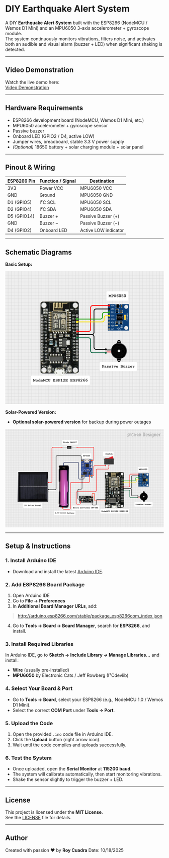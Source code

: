 # DIY Earthquake Alert System

A DIY **Earthquake Alert System** built with the ESP8266 (NodeMCU / Wemos D1 Mini) and an MPU6050 3-axis accelerometer + gyroscope module.  
The system continuously monitors vibrations, filters noise, and activates both an audible and visual alarm (buzzer + LED) when significant shaking is detected.

---

## Video Demonstration

Watch the live demo here:  
[ Video Demonstration](https://vt.tiktok.com/ZSUXM96RY/)  

---

## Hardware Requirements

- ESP8266 development board (NodeMCU, Wemos D1 Mini, etc.)  
- MPU6050 accelerometer + gyroscope sensor  
- Passive buzzer  
- Onboard LED (GPIO2 / D4, active LOW)  
- Jumper wires, breadboard, stable 3.3 V power supply  
- *(Optional)* 18650 battery + solar charging module + solar panel  

---

## Pinout & Wiring

| ESP8266 Pin | Function / Signal | Destination           |
|-------------|------------------|-----------------------|
| 3V3         | Power VCC        | MPU6050 VCC           |
| GND         | Ground           | MPU6050 GND           |
| D1 (GPIO5)  | I²C SCL          | MPU6050 SCL           |
| D2 (GPIO4)  | I²C SDA          | MPU6050 SDA           |
| D5 (GPIO14) | Buzzer +         | Passive Buzzer (+)    |
| GND         | Buzzer −         | Passive Buzzer (−)    |
| D4 (GPIO2)  | Onboard LED      | Active LOW indicator  |

---

## Schematic Diagrams

**Basic Setup:**  

![Schematic Diagram](./img/Schematic_simple.png)

**Solar-Powered Version:**
- **Optional solar-powered version** for backup during power outages    

![Solar Schematic](./img/Schematic.png)

---

## Setup & Instructions

### 1. Install Arduino IDE
- Download and install the latest [Arduino IDE](https://www.arduino.cc/en/software).

### 2. Add ESP8266 Board Package
1. Open Arduino IDE  
2. Go to **File → Preferences**  
3. In **Additional Board Manager URLs**, add:
> http://arduino.esp8266.com/stable/package_esp8266com_index.json  
4. Go to **Tools → Board → Board Manager**, search for **ESP8266**, and install.

### 3. Install Required Libraries
In Arduino IDE, go to **Sketch → Include Library → Manage Libraries...** and install:
- **Wire** (usually pre-installed)  
- **MPU6050** by Electronic Cats / Jeff Rowberg (I²Cdevlib)  

### 4. Select Your Board & Port
- Go to **Tools → Board**, select your ESP8266 (e.g., NodeMCU 1.0 / Wemos D1 Mini).  
- Select the correct **COM Port** under **Tools → Port**.  

### 5. Upload the Code
1. Open the provided `.ino` code file in Arduino IDE.  
2. Click the **Upload** button (right arrow icon).  
3. Wait until the code compiles and uploads successfully.  

### 6. Test the System
- Once uploaded, open the **Serial Monitor** at **115200 baud**.  
- The system will calibrate automatically, then start monitoring vibrations.  
- Shake the sensor slightly to trigger the buzzer + LED.  

---

## License

This project is licensed under the **MIT License**.  
See the [LICENSE](LICENSE) file for details.

---

## Author

Created with passion ❤ by **Roy Cuadra** 
Date: 10/18/2025 
